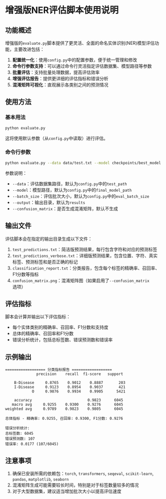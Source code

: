 # 增强版NER评估脚本使用说明

## 功能概述

增强版的`evaluate.py`脚本提供了更灵活、全面的命名实体识别(NER)模型评估功能，主要改进包括：

1. **配置统一化**：使用`config.py`中的配置参数，便于统一管理和修改
2. **命令行参数支持**：可以通过命令行灵活指定评估数据集、模型路径等参数
3. **批量评估**：支持批量处理数据，提高评估效率
4. **增强评估报告**：提供更详细的评估指标和错误分析
5. **混淆矩阵可视化**：直观展示各类别之间的预测情况

## 使用方法

### 基本用法

```bash
python evaluate.py
```

这将使用默认参数（从`config.py`中读取）进行评估。

### 命令行参数

```bash
python evaluate.py --data data/test.txt --model checkpoints/best_model.pth --batch_size 16 --output results --confusion_matrix
```

参数说明：

- `--data`：评估数据集路径，默认为`config.py`中的`test_path`
- `--model`：模型路径，默认为`config.py`中的`final_model_path`
- `--batch_size`：评估批次大小，默认为`config.py`中的`eval_batch_size`
- `--output`：输出目录，默认为`results`
- `--confusion_matrix`：是否生成混淆矩阵，默认不生成

## 输出文件

评估脚本会在指定的输出目录生成以下文件：

1. `test_predictions.txt`：简洁版预测结果，每行包含字符和对应的预测标签
2. `test_predictions_verbose.txt`：详细版预测结果，包含位置、字符、真实标签、预测标签和是否正确的标记
3. `classification_report.txt`：分类报告，包含每个标签的精确率、召回率、F1分数等指标
4. `confusion_matrix.png`：混淆矩阵图（如果启用了`--confusion_matrix`选项）

## 评估指标

脚本会计算并输出以下评估指标：

- 每个实体类别的精确率、召回率、F1分数和支持度
- 总体的精确率、召回率和F1分数
- 错误分析统计，包括总标签数、错误预测数和错误率

## 示例输出

```
================== 分类指标报告 ==================
              precision    recall  f1-score   support

    B-Disease     0.8765    0.9012    0.8887       203
    I-Disease     0.9123    0.8954    0.9037       421
            O     0.9876    0.9934    0.9905      5421

    accuracy                         0.9823      6045
   macro avg     0.9255    0.9300    0.9276      6045
weighted avg     0.9789    0.9823    0.9805      6045

总体指标 - 精确率: 0.9255, 召回率: 0.9300, F1分数: 0.9276

错误分析统计:
总标签数: 6045
错误预测数: 107
错误率: 0.0177 (107/6045)
```

## 注意事项

1. 确保已安装所需的依赖包：`torch`, `transformers`, `seqeval`, `scikit-learn`, `pandas`, `matplotlib`, `seaborn`
2. 混淆矩阵生成可能需要较长时间，特别是对于标签数量较多的情况
3. 对于大型数据集，建议适当增加批次大小以提高评估速度